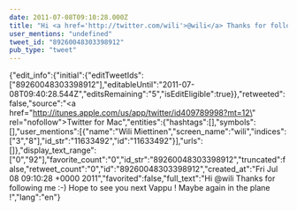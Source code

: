 ```yaml
---
date: 2011-07-08T09:10:28.000Z
title: "Hi <a href='http://twitter.com/wili'>@wili</a> Thanks for following me :-) Hope to see you next Vappu ! Maybe again in the plane !″"
user_mentions: "undefined"
tweet_id: "89260048303398912"
pub_type: "tweet"
---
```

{"edit_info":{"initial":{"editTweetIds":["89260048303398912"],"editableUntil":"2011-07-08T09:40:28.544Z","editsRemaining":"5","isEditEligible":true}},"retweeted":false,"source":"<a href=\"http://itunes.apple.com/us/app/twitter/id409789998?mt=12\" rel=\"nofollow\">Twitter for Mac</a>","entities":{"hashtags":[],"symbols":[],"user_mentions":[{"name":"Wili Miettinen","screen_name":"wili","indices":["3","8"],"id_str":"11633492","id":"11633492"}],"urls":[]},"display_text_range":["0","92"],"favorite_count":"0","id_str":"89260048303398912","truncated":false,"retweet_count":"0","id":"89260048303398912","created_at":"Fri Jul 08 09:10:28 +0000 2011","favorited":false,"full_text":"Hi @wili Thanks for following me :-) Hope to see you next Vappu ! Maybe again in the plane !","lang":"en"}
